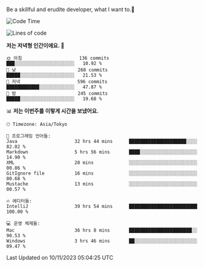 Be a skillful and erudite developer, what I want to.👶

<!--START_SECTION:waka-->
![Code Time](http://img.shields.io/badge/Code%20Time-113%20hrs%2053%20mins-blue)

![Lines of code](https://img.shields.io/badge/%EC%A0%80%EB%8A%94%20%EC%97%AC%ED%83%9C%EA%B9%8C%EC%A7%80%20-727.4%20thousand%20%EC%A4%84%EC%9D%98%20%EC%BD%94%EB%93%9C%EB%A5%BC%20%EC%9E%91%EC%84%B1%ED%96%88%EC%96%B4%EC%9A%94.-blue)

**저는 저녁형 인간이에요. 🦉** 

```text
🌞 아침                     136 commits         ███░░░░░░░░░░░░░░░░░░░░░░   10.92 % 
🌆 낮　                     268 commits         █████░░░░░░░░░░░░░░░░░░░░   21.53 % 
🌃 저녁                     596 commits         ████████████░░░░░░░░░░░░░   47.87 % 
🌙 밤　                     245 commits         █████░░░░░░░░░░░░░░░░░░░░   19.68 % 
```


📊 **저는 이번주를 이렇게 시간을 보냈어요.** 

```text
🕑︎ Timezone: Asia/Tokyo

💬 프로그래밍 언어들: 
Java                     32 hrs 44 mins      █████████████████████░░░░   82.02 % 
Markdown                 5 hrs 56 mins       ████░░░░░░░░░░░░░░░░░░░░░   14.90 % 
XML                      20 mins             ░░░░░░░░░░░░░░░░░░░░░░░░░   00.86 % 
GitIgnore file           16 mins             ░░░░░░░░░░░░░░░░░░░░░░░░░   00.68 % 
Mustache                 13 mins             ░░░░░░░░░░░░░░░░░░░░░░░░░   00.57 % 

🔥 에디터들: 
IntelliJ                 39 hrs 54 mins      █████████████████████████   100.00 % 

💻 운영 체제들: 
Mac                      36 hrs 8 mins       ███████████████████████░░   90.53 % 
Windows                  3 hrs 46 mins       ██░░░░░░░░░░░░░░░░░░░░░░░   09.47 % 
```


 Last Updated on 10/11/2023 05:04:25 UTC
<!--END_SECTION:waka-->
